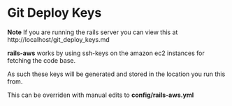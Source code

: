# Git Deploy Keys

**Note** If you are running the rails server you can view this at http://localhost/git_deploy_keys.md

**rails-aws** works by using ssh-keys on the amazon ec2 instances for fetching the code base.

As such these keys will be generated and stored in the location you run this from.

This can be overriden with manual edits to **config/rails-aws.yml**
